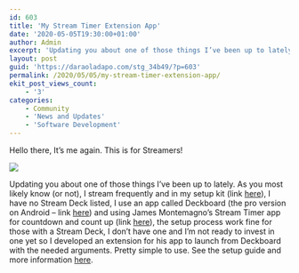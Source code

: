 ```yaml
---
id: 603
title: 'My Stream Timer Extension App'
date: '2020-05-05T19:30:00+01:00'
author: Admin
excerpt: 'Updating you about one of those things I’ve been up to lately. As you most likely know (or not), I stream frequently and in my setup kit (link here), I have no Stream Deck listed, I use an app called Deckboard (the pro version on Android – link here) and using James Montemagno’s Stream Timer app for countdown and count up (link here), the setup process work fine for those with a Stream Deck, I don’t have one and I’m not ready to invest in one yet so I developed an extension for his app to launch from Deckboard with the needed arguments.'
layout: post
guid: 'https://daraoladapo.com/stg_34b49/?p=603'
permalink: /2020/05/05/my-stream-timer-extension-app/
ekit_post_views_count:
    - '3'
categories:
    - Community
    - 'News and Updates'
    - 'Software Development'
---
```


Hello there, It’s me again. This is for Streamers!

![](https://daraoladapo.com/stg_34b49/wp-content/uploads/2023/11/word-image-603-1.gif)

Updating you about one of those things I’ve been up to lately. As you most likely know (or not), I stream frequently and in my setup kit (link [here](https://daraoladapo.com/smooth-dev-saturday-stream-kit/)), I have no Stream Deck listed, I use an app called Deckboard (the pro version on Android – link [here](https://deckboard.app/)) and using James Montemagno’s Stream Timer app for countdown and count up (link [here](https://mystreamtimer.com)), the setup process work fine for those with a Stream Deck, I don’t have one and I’m not ready to invest in one yet so I developed an extension for his app to launch from Deckboard with the needed arguments. Pretty simple to use. See the setup guide and more information [here](https://daraoladapo.github.io/stream-deckboard/).
